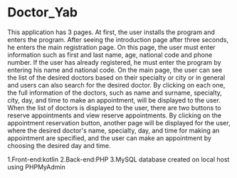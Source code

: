 # Doctor_Yab
This application has 3 pages. 
At first, the user installs the program and enters the program. After seeing the introduction page after three seconds, he enters the main registration page. On this page, the user must enter information such as first and last name, age, national code and phone number. If the user has already registered, he must enter the program by entering his name and national code.
On the main page, the user can see the list of the desired doctors based on their specialty or city or in general and users can also search for the desired doctor.
By clicking on each one, the full information of the doctors, such as name and surname, specialty, city, day, and time to make an appointment, will be displayed to 
the user. When the list of doctors is displayed to the user, there are two buttons to reserve appointments and view reserve appointments. 
By clicking on the appointment reservation button, another page will be displayed for the user, where the desired doctor's name, specialty, day, and time for making an appointment are specified, and the user can make an appointment by choosing the desired day and time.

1.Front-end:kotlin
2.Back-end:PHP
3.MySQL database created on local host using PHPMyAdmin
